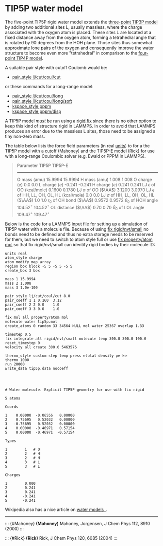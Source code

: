 # TIP5P water model

The five-point TIP5P rigid water model extends the [three-point TIP3P
model](Howto_tip3p) by adding two additional sites L, usually massless,
where the charge associated with the oxygen atom is placed. These sites
L are located at a fixed distance away from the oxygen atom, forming a
tetrahedral angle that is rotated by 90 degrees from the HOH plane.
Those sites thus somewhat approximate lone pairs of the oxygen and
consequently improve the water structure to become even more
\"tetrahedral\" in comparison to the [four-point TIP4P
model](Howto_tip4p).

A suitable pair style with cutoff Coulomb would be:

-   [pair_style lj/cut/coul/cut](pair_lj_cut_coul)

or these commands for a long-range model:

-   [pair_style lj/cut/coul/long](pair_lj_cut_coul)
-   [pair_style lj/cut/coul/long/soft](pair_fep_soft)
-   [kspace_style pppm](kspace_style)
-   [kspace_style pppm/disp](kspace_style)

A TIP5P model *must* be run using a [rigid fix](fix_rigid) since there
is no other option to keep this kind of structure rigid in LAMMPS. In
order to avoid that LAMMPS produces an error due to the massless L
sites, those need to be assigned a tiny non-zero mass.

The table below lists the force field parameters (in real
[units](units)) to for a the TIP5P model with a cutoff
[(Mahoney)](Mahoney) and the TIP5P-E model [(Rick)](Rick) for use with a
long-range Coulombic solver (e.g. Ewald or PPPM in LAMMPS).

> 
>   Parameter                                         TIP5P              TIP5P-E
>   ------------------------------------------------- ------------------ ------------------
>   O mass (amu)                                      15.9994            15.9994
>   H mass (amu)                                      1.008              1.008
>   O charge ($e$)                                    0.0                0.0
>   L charge ($e$)                                    -0.241             -0.241
>   H charge ($e$)                                    0.241              0.241
>   LJ $\epsilon$ of OO (kcal/mole)                   0.1600             0.1780
>   LJ $\sigma$ of OO ($\AA$)                         3.1200             3.0970
>   LJ $\epsilon$ of HH, LL, OH, OL, HL (kcal/mole)   0.0                0.0
>   LJ $\sigma$ of HH, LL, OH, OL, HL ($\AA$)         1.0                1.0
>   $r_0$ of OH bond ($\AA$)                          0.9572             0.9572
>   $\theta_0$ of HOH angle                           104.52$^{\circ}$   104.52$^{\circ}$
>   OL distance ($\AA$)                               0.70               0.70
>   $\theta_0$ of LOL angle                           109.47$^{\circ}$   109.47$^{\circ}$

Below is the code for a LAMMPS input file for setting up a simulation of
TIP5P water with a molecule file. Because of using [fix
rigid/nvt/small](fix_rigid) no bonds need to be defined and thus no
extra storage needs to be reserved for them, but we need to switch to
atom style full or use [fix property/atom mol](fix_property_atom) so
that fix rigid/nvt/small can identify rigid bodies by their molecule ID:

``` LAMMPS
units real
atom_style charge
atom_modify map array
region box block -5 5 -5 5 -5 5
create_box 3 box

mass 1 15.9994
mass 2 1.008
mass 3 1.0e-100

pair_style lj/cut/coul/cut 8.0
pair_coeff 1 1 0.160  3.12
pair_coeff 2 2 0.0    1.0
pair_coeff 3 3 0.0    1.0

fix mol all property/atom mol
molecule water tip5p.mol
create_atoms 0 random 33 34564 NULL mol water 25367 overlap 1.33

timestep 0.5
fix integrate all rigid/nvt/small molecule temp 300.0 300.0 100.0
reset_timestep 0
velocity all create 300.0 5463576

thermo_style custom step temp press etotal density pe ke
thermo 1000
run 20000
write_data tip5p.data nocoeff




# Water molecule. Explicit TIP5P geometry for use with fix rigid

5 atoms

Coords

1    0.00000  -0.06556   0.00000
2    0.75695   0.52032   0.00000
3   -0.75695   0.52032   0.00000
4    0.00000  -0.46971   0.57154
5    0.00000  -0.46971  -0.57154

Types

1        1   # O
2        2   # H
3        2   # H
4        3   # L
5        3   # L

Charges

1        0.000
2        0.241
3        0.241
4       -0.241
5       -0.241
```

Wikipedia also has a nice article on [water
models](https://en.wikipedia.org/wiki/Water_model)\_.

------------------------------------------------------------------------

::: {#Mahoney}
**(Mahoney)** Mahoney, Jorgensen, J Chem Phys 112, 8910 (2000)
:::

::: {#Rick}
**(Rick)** Rick, J Chem Phys 120, 6085 (2004)
:::
